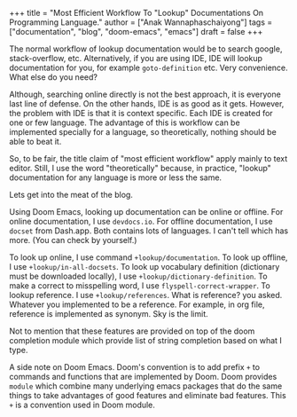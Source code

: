 +++
title = "Most Efficient Workflow To \"Lookup\" Documentations On Programming Language."
author = ["Anak Wannaphaschaiyong"]
tags = ["documentation", "blog", "doom-emacs", "emacs"]
draft = false
+++

The normal workflow of lookup documentation would be to search google, stack-overflow, etc. Alternatively, if you are using IDE, IDE will lookup documentation for you, for example `goto-definition` etc. Very  convenience. What else do you need?

Although, searching online directly is not the best approach, it is everyone last line of defense. On the other hands, IDE is as good as it gets. However, the problem with IDE is that it is context specific. Each IDE is created for one or few language. The advantage of this is workflow can be implemented specially for a language, so theoretically, nothing should be able to beat it.

So, to be fair, the title claim of "most efficient workflow" apply mainly to text editor. Still, I use the word "theoretically" because, in practice, "lookup" documentation for any language is more or less the same.

Lets get into the meat of the blog.

Using Doom Emacs, looking up documentation can be online or offline. For online documentation, I use `devdocs.io`. For offline documentation, I use `docset` from Dash.app. Both contains lots of languages. I can't tell which has more. (You can check by yourself.)

To look up online, I use command `+lookup/documentation`.
To look up offline, I use `+lookup/in-all-docsets`.
To look up vocabulary definition (dictionary must be downloaded locally), I use `+lookup/dictionary-definition`.
To make a correct to misspelling word, I use `flyspell-correct-wrapper`.
To lookup reference. I use `+lookup/references`. What is reference? you asked. Whatever you implemented to be a reference. For example, in org file, reference is implemented as synonym. Sky is the limit.

Not to mention that these features are provided on top of the doom completion module which provide list of string completion based on what I type.

A side note on Doom Emacs. Doom's convention is to add prefix `+` to commands and functions that are implemented by Doom. Doom provides `module` which combine many underlying emacs packages that do the same things to take advantages of good features and eliminate bad features. This `+` is a convention used in Doom module.
